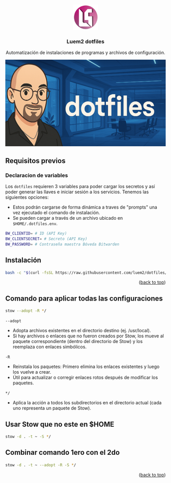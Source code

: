 <a name="readme-top"></a>

<!-- LOGO -->
<br />
<div align="center">
  <a href="https://github.com/luem2/dotfiles">
    <img src="images/logo.png" alt="Logo" width="80" height="80">
  </a>

<h3 align="center">Luem2 dotfiles</h3>
  <p align="center">
    Automatización de instalaciones de programas y archivos de configuración.
  </p>
</div>

<p align="center">
  <img src="images/screenshot.png" alt="Dotfiles Screenshot" width="600" />
</p>

<!-- GETTING STARTED -->
## Requisitos previos

### Declaracion de variables
Los `dotfiles` requieren 3 variables para poder cargar los secretos y así poder generar las llaves e iniciar sesión a los servicios. Tenemos las siguientes opciones:

- Estos podrán cargarse de forma dinámica a traves de "prompts" una vez ejecutado el comando de instalación.
- Se pueden cargar a través de un archivo ubicado en `$HOME/.dotfiles.env`.

```sh
BW_CLIENTID= # ID (API Key)
BW_CLIENTSECRET= # Secreto (API Key)
BW_PASSWORD= # Contraseña maestra Bóveda Bitwarden
```

## Instalación

```sh
bash -c "$(curl -fsSL https://raw.githubusercontent.com/luem2/dotfiles/main/bin/setup.sh)"
```

<p align="right">(<a href="#readme-top">back to top</a>)</p>

## Comando para aplicar todas las configuraciones

```sh
stow --adopt -R */
```
`--adopt`
- Adopta archivos existentes en el directorio destino (ej. /usr/local).
- Si hay archivos o enlaces que no fueron creados por Stow, los mueve al paquete correspondiente (dentro del directorio de Stow) y los reemplaza con enlaces simbólicos.

`-R`
- Reinstala los paquetes: Primero elimina los enlaces existentes y luego los vuelve a crear.
- Útil para actualizar o corregir enlaces rotos después de modificar los paquetes.

`*/`
- Aplica la acción a todos los subdirectorios en el directorio actual (cada uno representa un paquete de Stow).

## Usar Stow que no este en $HOME

```sh
stow -d . -t ~ -S */
```

## Combinar comando 1ero con el 2do
```sh
stow -d . -t ~ --adopt -R -S */
```

<p align="right">(<a href="#readme-top">back to top</a>)</p>

[product-screenshot]: images/screenshot.png